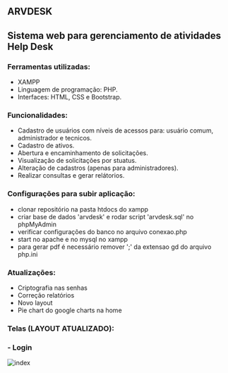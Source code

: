 ## ARVDESK

## Sistema web para gerenciamento de atividades Help Desk

### Ferramentas utilizadas:
- XAMPP
- Linguagem de programação: PHP.
- Interfaces: HTML, CSS e Bootstrap.

### Funcionalidades:
- Cadastro de usuários com níveis de acessos para: usuário comum, administrador e tecnicos.
- Cadastro de ativos.
- Abertura e encaminhamento de solicitações.
- Visualização de solicitações por stuatus.
- Alteração de cadastros (apenas para administradores).
- Realizar consultas e gerar relátorios.

### Configurações para subir aplicação:
- clonar repositório na pasta htdocs do xampp
- criar base de dados 'arvdesk' e rodar script 'arvdesk.sql' no phpMyAdmin
- verificar configurações do banco no arquivo conexao.php
- start no apache e no mysql no xampp
- para gerar pdf é necessário remover ';' da extensao gd do arquivo php.ini 

### Atualizações:
- Criptografia nas senhas
- Correção relatórios
- Novo layout
- Pie chart do google charts na home

### Telas (LAYOUT ATUALIZADO):


### - Login
![index](https://infoedesigner.com.br/index.png)


